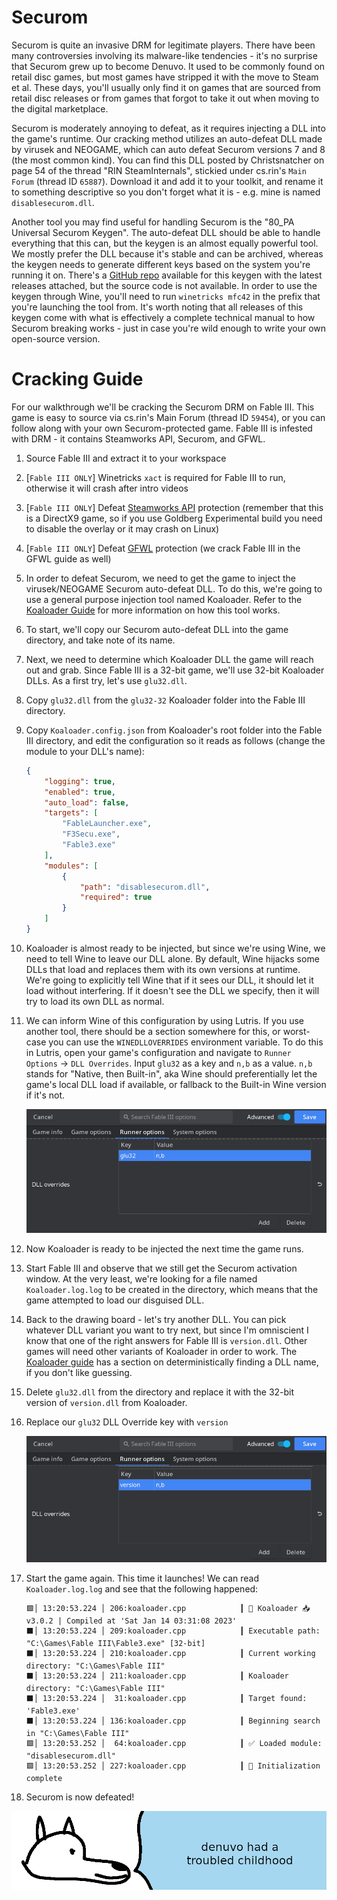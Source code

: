 # **Securom**

Securom is quite an invasive DRM for legitimate players. There have been many controversies involving its malware-like tendencies - it's no surprise that Securom grew up to become Denuvo. It used to be commonly found on retail disc games, but most games have stripped it with the move to Steam et al. These days, you'll usually only find it on games that are sourced from retail disc releases or from games that forgot to take it out when moving to the digital marketplace.

Securom is moderately annoying to defeat, as it requires injecting a DLL into the game's runtime. Our cracking method utilizes an auto-defeat DLL made by virusek and NEOGAME, which can auto defeat Securom versions 7 and 8 (the most common kind). You can find this DLL posted by Christsnatcher on page 54 of the thread "RIN SteamInternals", stickied under cs.rin's `Main Forum` (thread ID `65887`). Download it and add it to your toolkit, and rename it to something descriptive so you don't forget what it is - e.g. mine is named `disablesecurom.dll`.

Another tool you may find useful for handling Securom is the "80_PA Universal Securom Keygen". The auto-defeat DLL should be able to handle everything that this can, but the keygen is an almost equally powerful tool. We mostly prefer the DLL because it's stable and can be archived, whereas the keygen needs to generate different keys based on the system you're running it on. There's a [GitHub repo](https://github.com/Blaukovitch/80_PA) available for this keygen with the latest releases attached, but the source code is not available. In order to use the keygen through Wine, you'll need to run `winetricks mfc42` in the prefix that you're launching the tool from. It's worth noting that all releases of this keygen come with what is effectively a complete technical manual to how Securom breaking works - just in case you're wild enough to write your own open-source version.

# Cracking Guide

For our walkthrough we'll be cracking the Securom DRM on Fable III. This game is easy to source via cs.rin's Main Forum (thread ID `59454`), or you can follow along with your own Securom-protected game. Fable III is infested with DRM - it contains Steamworks API, Securom, and GFWL.

1. Source Fable III and extract it to your workspace

2. [`Fable III ONLY`] Winetricks `xact` is required for Fable III to run, otherwise it will crash after intro videos

3. [`Fable III ONLY`] Defeat [Steamworks API](../Steamworks-API/defeating_steamworks.md) protection (remember that this is a DirectX9 game, so if you use Goldberg Experimental build you need to disable the overlay or it may crash on Linux)

4. [`Fable III ONLY`] Defeat [GFWL](../GFWL/defeating_gfwl.md) protection (we crack Fable III in the GFWL guide as well)

5. In order to defeat Securom, we need to get the game to inject the virusek/NEOGAME Securom auto-defeat DLL. To do this, we're going to use a general purpose injection tool named Koaloader. Refer to the [Koaloader Guide](../../Tools/Koaloader/koaloader.md) for more information on how this tool works.

6. To start, we'll copy our Securom auto-defeat DLL into the game directory, and take note of its name.

7. Next, we need to determine which Koaloader DLL the game will reach out and grab. Since Fable III is a 32-bit game, we'll use 32-bit Koaloader DLLs. As a first try, let's use `glu32.dll`.

8. Copy `glu32.dll` from the `glu32-32` Koaloader folder into the Fable III directory.

9. Copy `Koaloader.config.json` from Koaloader's root folder into the Fable III directory, and edit the configuration so it reads as follows (change the module to your DLL's name):

    ```json
    {
        "logging": true,
        "enabled": true,
        "auto_load": false,
        "targets": [
            "FableLauncher.exe",
            "F3Secu.exe",
            "Fable3.exe"
        ],
        "modules": [
            {
                "path": "disablesecurom.dll",
                "required": true
            }
        ]
    }
    ```

10.  Koaloader is almost ready to be injected, but since we're using Wine, we need to tell Wine to leave our DLL alone. By default, Wine hijacks some DLLs that load and replaces them with its own versions at runtime. We're going to explicitly tell Wine that if it sees our DLL, it should let it load without interfering. If it doesn't see the DLL we specify, then it will try to load its own DLL as normal.

11. We can inform Wine of this configuration by using Lutris. If you use another tool, there should be a section somewhere for this, or worst-case you can use the `WINEDLLOVERRIDES` environment variable. To do this in Lutris, open your game's configuration and navigate to `Runner Options` -> `DLL Overrides`. Input `glu32` as a key and `n,b` as a value. `n,b` stands for "Native, then Built-in", aka Wine should preferentially let the game's local DLL load if available, or fallback to the Built-in Wine version if it's not.

    ![Fable III Glu32 DLL Override](images/Fable3-Glu32-Override.png "glu32 DLL override")

12. Now Koaloader is ready to be injected the next time the game runs.

13. Start Fable III and observe that we still get the Securom activation window. At the very least, we're looking for a file named `Koaloader.log.log` to be created in the directory, which means that the game attempted to load our disguised DLL.

14. Back to the drawing board - let's try another DLL. You can pick whatever DLL variant you want to try next, but since I'm omniscient I know that one of the right answers for Fable III is `version.dll`. Other games will need other variants of Koaloader in order to work. The [Koaloader guide](../../Tools/Koaloader/koaloader.md) has a section on deterministically finding a DLL name, if you don't like guessing.

15. Delete `glu32.dll` from the directory and replace it with the 32-bit version of `version.dll` from Koaloader.

16. Replace our `glu32` DLL Override key with `version`

    ![Fable III version DLL Override](images/Fable3-version-Override.png "version DLL override")

17. Start the game again. This time it launches! We can read `Koaloader.log.log` and see that the following happened:

    ```
    🟩│ 13:20:53.224 │ 206:koaloader.cpp            ┃ 🐨 Koaloader 📥 v3.0.2 | Compiled at 'Sat Jan 14 03:31:08 2023'
    ⬛│ 13:20:53.224 │ 209:koaloader.cpp            ┃ Executable path: "C:\Games\Fable III\Fable3.exe" [32-bit]
    ⬛│ 13:20:53.224 │ 210:koaloader.cpp            ┃ Current working directory: "C:\Games\Fable III"
    ⬛│ 13:20:53.224 │ 211:koaloader.cpp            ┃ Koaloader directory: "C:\Games\Fable III"
    ⬛│ 13:20:53.224 │  31:koaloader.cpp            ┃ Target found: 'Fable3.exe'
    ⬛│ 13:20:53.224 │ 136:koaloader.cpp            ┃ Beginning search in "C:\Games\Fable III"
    🟩│ 13:20:53.252 │  64:koaloader.cpp            ┃ ✅ Loaded module: "disablesecurom.dll"
    🟩│ 13:20:53.252 │ 227:koaloader.cpp            ┃ 🚀 Initialization complete

    ```

18. Securom is now defeated!

![wise yote used to be troubled pup too](images/securom.png "wise yote used to be a troubled pup too")
